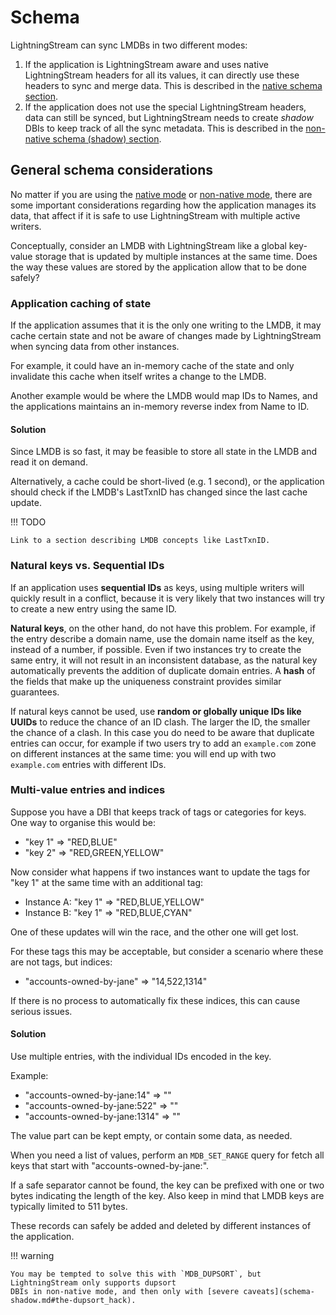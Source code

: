 # Schema

LightningStream can sync LMDBs in two different modes:

1. If the application is LightningStream aware and uses native LightningStream headers for all its values, it can directly
   use these headers to sync and merge data. This is described in the [native schema section](schema-native.md).
2. If the application does not use the special LightningStream headers, data can still be synced, but LightningStream needs
   to create _shadow_ DBIs to keep track of all the sync metadata.
   This is described in the [non-native schema (shadow) section](schema-shadow.md).

## General schema considerations

No matter if you are using the [native mode](schema-native.md) or [non-native mode](schema-shadow.md), there are some
important considerations regarding how the application manages its data, that affect if it is safe to use
LightningStream with multiple active writers.

Conceptually, consider an LMDB with LightningStream like a global key-value storage that is updated by multiple
instances at the same time. Does the way these values are stored by the application allow that to be done safely?

### Application caching of state

If the application assumes that it is the only one writing to the LMDB, it may cache certain state and not be aware
of changes made by LightningStream when syncing data from other instances.

For example, it could have an in-memory cache of the state and only invalidate this cache when itself writes
a change to the LMDB.

Another example would be where the LMDB would map IDs to Names, and the applications maintains an in-memory
reverse index from Name to ID.

#### Solution

Since LMDB is so fast, it may be feasible to store all state in the LMDB and read it on demand.

Alternatively, a cache could be short-lived (e.g. 1 second), or the application should check if the LMDB's LastTxnID
has changed since the last cache update.

!!! TODO

    Link to a section describing LMDB concepts like LastTxnID.


### Natural keys vs. Sequential IDs

If an application uses **sequential IDs** as keys, using multiple writers will quickly result in a conflict, because it is
very likely that two instances will try to create a new entry using the same ID.

**Natural keys**, on the other hand, do not have this problem. For example, if the entry describe a domain name, use
the domain name itself as the key, instead of a number, if possible. Even if two instances try to create the same
entry, it will not result in an inconsistent database, as the natural key automatically prevents the addition of
duplicate domain entries. A **hash** of the fields that make up the uniqueness constraint provides similar guarantees.

If natural keys cannot be used, use **random or globally unique IDs like UUIDs** to reduce the chance of an ID clash.
The larger the ID, the smaller the chance of a clash. In this case you do need to be aware that duplicate entries can
occur, for example if two users try to add an `example.com` zone on different instances at the same time: you will end
up with two `example.com` entries with different IDs.


### Multi-value entries and indices

Suppose you have a DBI that keeps track of tags or categories for keys. One way to organise this would be:

- "key 1" => "RED,BLUE" 
- "key 2" => "RED,GREEN,YELLOW" 

Now consider what happens if two instances want to update the tags for "key 1" at the same time with an additional
tag:

- Instance A: "key 1" => "RED,BLUE,YELLOW" 
- Instance B: "key 1" => "RED,BLUE,CYAN" 

One of these updates will win the race, and the other one will get lost.

For these tags this may be acceptable, but consider a scenario where these are not tags, but indices:

- "accounts-owned-by-jane" => "14,522,1314"

If there is no process to automatically fix these indices, this can cause serious issues.

#### Solution

Use multiple entries, with the individual IDs encoded in the key.

Example:

- "accounts-owned-by-jane:14" => ""
- "accounts-owned-by-jane:522" => ""
- "accounts-owned-by-jane:1314" => ""

The value part can be kept empty, or contain some data, as needed.

When you need a list of values, perform an `MDB_SET_RANGE` query for fetch all keys that start with
"accounts-owned-by-jane:".

If a safe separator cannot be found, the key can be prefixed with one or two bytes indicating the length
of the key. Also keep in mind that LMDB keys are typically limited to 511 bytes.

These records can safely be added and deleted by different instances of the application.

!!! warning

    You may be tempted to solve this with `MDB_DUPSORT`, but LightningStream only supports dupsort
    DBIs in non-native mode, and then only with [severe caveats](schema-shadow.md#the-dupsort_hack).




